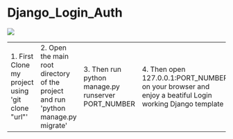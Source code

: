 # Django_Login_Auth
<img src="http://store.joyetech.com/images/member/login_01.jpg">
<table>
<tr>
<td>1. First Clone my project using 'git clone "url"'
<td>2. Open the main root directory of the project and run 'python manage.py migrate'</td>
<td>3. Then run python manage.py runserver PORT_NUMBER</td>
<td>4. Then open 127.0.0.1:PORT_NUMBER on your browser and enjoy a beatiful Login working Django template</td>
</tr>
</table>
